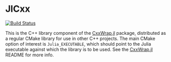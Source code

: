 # JlCxx

[![Build Status](https://travis-ci.org/JuliaInterop/libcxxwrap-julia.svg?branch=master)](https://travis-ci.org/JuliaInterop/libcxxwrap-julia.svg)

This is the C++ library component of the [CxxWrap.jl](https://github.com/JuliaInterop/CxxWrap.jl) package, distributed as a regular CMake library
for use in other C++ projects. The main CMake option of interest is `Julia_EXECUTABLE`, which should point to the Julia executable against which 
the library is to be used. See the [CxxWrap.jl](https://github.com/JuliaInterop/CxxWrap.jl) README for more info.